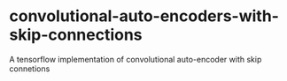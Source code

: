 # convolutional-auto-encoders-with-skip-connections
A tensorflow implementation of convolutional auto-encoder with skip connetions
